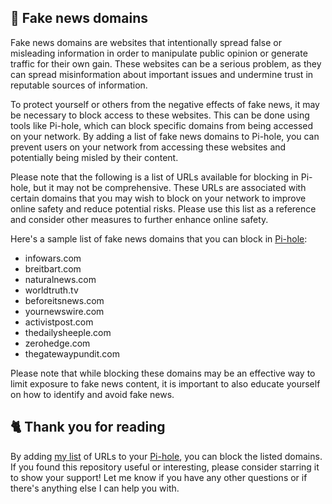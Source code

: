 ## 📰 Fake news domains
Fake news domains are websites that intentionally spread false or misleading information in order to manipulate public opinion or generate traffic for their own gain.
These websites can be a serious problem, as they can spread misinformation about important issues and undermine trust in reputable sources of information.

To protect yourself or others from the negative effects of fake news, it may be necessary to block access to these websites.
This can be done using tools like Pi-hole, which can block specific domains from being accessed on your network.
By adding a list of fake news domains to Pi-hole, you can prevent users on your network from accessing these websites and potentially being misled by their content.

Please note that the following is a list of URLs available for blocking in Pi-hole, but it may not be comprehensive.
These URLs are associated with certain domains that you may wish to block on your network to improve online safety and reduce potential risks.
Please use this list as a reference and consider other measures to further enhance online safety.

Here's a sample list of fake news domains that you can block in [Pi-hole](../What%20is%20Pi-hole.md):
- infowars.com
- breitbart.com
- naturalnews.com
- worldtruth.tv
- beforeitsnews.com
- yournewswire.com
- activistpost.com
- thedailysheeple.com
- zerohedge.com
- thegatewaypundit.com

Please note that while blocking these domains may be an effective way to limit exposure to fake news content, it is important to also educate yourself on how to identify and avoid fake news.

## 🐈 Thank you for reading
By adding [my list](https://github.com/sefinek24/PiHole-Blocklist-Collection/blob/main/List.md) of URLs to your [Pi-hole](../What%20is%20Pi-hole.md), you can block the listed domains.
If you found this repository useful or interesting, please consider starring it to show your support!
Let me know if you have any other questions or if there's anything else I can help you with.